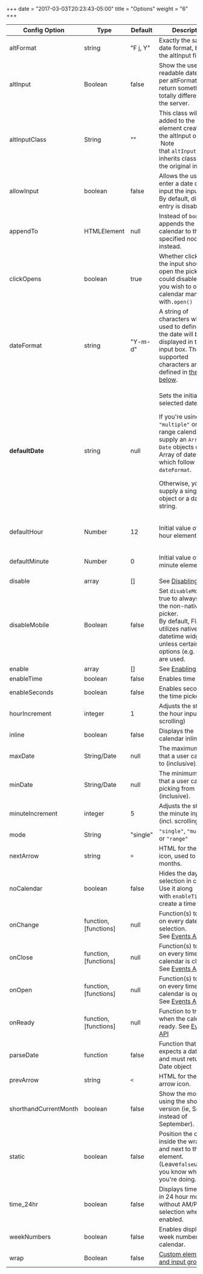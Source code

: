 +++
date = "2017-03-03T20:23:43-05:00"
title = "Options"
weight = "6"
+++

<table class="options">
    <thead>
        <tr>
            <th>Config Option</th>
            <th>Type</th>
            <th>Default</th>
            <th>Description</th>
        </tr>
    </thead>
    <tbody>
        <tr>
            <td>altFormat</td>
            <td>string</td>
            <td>"F j, Y"</td>
            <td>Exactly the same as date format, but for the altInput field</td>
        </tr>
        <tr>
            <td>altInput</td>
            <td>Boolean</td>
            <td>false</td>
            <td>Show the user a readable date (as per altFormat), but return something totally different to the server.</td>
        </tr>
        <tr>
            <td>altInputClass</td>
            <td>String</td>
            <td>""</td>
            <td>This class will be added to the input element created by the altInput option. &nbsp;Note that&nbsp;<code>altInput</code>&nbsp;already inherits classes from the original input.</td>
        </tr>
        <tr>
            <td>allowInput</td>
            <td>boolean</td>
            <td>false</td>
            <td>Allows the user to enter a date directly input the input field. By default, direct entry is disabled.</td>
        </tr>
        <tr>
            <td>appendTo</td>
            <td>HTMLElement</td>
            <td>null</td>
            <td>Instead of&nbsp;<code>body</code>, appends the calendar to the specified node instead.</td>
        </tr>
        <tr>
            <td>clickOpens</td>
            <td>boolean</td>
            <td>true</td>
            <td>Whether clicking on the input should open the picker. You could disable this if you wish to open the calendar manually with<code>.open()</code></td>
        </tr>
        <tr>
            <td>dateFormat</td>
            <td>string</td>
            <td>"Y-m-d"</td>
            <td>A string of characters which are used to define how the date will be displayed in the input box. The supported characters are defined in&nbsp;<a href="/formatting">the table below</a>.</td>
        </tr>
        <tr>
            <td><strong>defaultDate</strong></td>
            <td>string</td>
            <td>null</td>
            <td>
            <p>Sets the initial selected date(s). </p>
            <p>If you're using <code>mode: "multiple"</code> or a range calendar supply an <code>Array</code> of <code>Date</code> objects or an Array of date strings which follow your <code>dateFormat</code>.</p>
            <p>Otherwise, you can supply a single Date object or a date string.</p>
            </td>
        </tr>
        <tr>
            <td>defaultHour</td>
            <td>Number</td>
            <td>12</td>
            <td>
                <p>Initial value of the hour element.</p>
            </td>
        </tr>
        <tr>
            <td>defaultMinute</td>
            <td>Number</td>
            <td>0</td>
            <td>
                <p>Initial value of the minute element.</p>
            </td>
        </tr>
        <tr>
            <td>disable</td>
            <td>array</td>
            <td>[]</td>
            <td>
                See&nbsp;<a href="/examples/#disabling-specific-dates">Disabling dates</a>
            </td>
        </tr>
        <tr>
            <td>disableMobile</td>
            <td>Boolean</td>
            <td>false</td>
            <td>Set&nbsp;<code>disableMobile</code>&nbsp;to true to always use the non-native picker.<br>
            By default, Flatpickr utilizes native datetime widgets unless certain options (e.g. disable) are used.</td>
        </tr>
        <tr>
            <td>enable</td>
            <td>array</td>
            <td>[]</td>
            <td>
                See&nbsp;<a href="/examples/#disabling-all-dates-except-select-few">Enabling dates</a>
            </td>
        </tr>
        <tr>
            <td>enableTime</td>
            <td>boolean</td>
            <td>false</td>
            <td>Enables time picker</td>
        </tr>
        <tr>
            <td>enableSeconds</td>
            <td>boolean</td>
            <td>false</td>
            <td>Enables seconds in the time picker.</td>
        </tr>
        <tr>
            <td>hourIncrement</td>
            <td>integer</td>
            <td>1</td>
            <td>Adjusts the step for the hour input (incl. scrolling)</td>
        </tr>
        <tr>
            <td>inline</td>
            <td>boolean</td>
            <td>false</td>
            <td>Displays the calendar inline</td>
        </tr>
        <tr>
            <td>maxDate</td>
            <td>String/Date</td>
            <td>null</td>
            <td>The maximum date that a user can pick to (inclusive).</td>
        </tr>
        <tr>
            <td>minDate</td>
            <td>String/Date</td>
            <td>null</td>
            <td>The minimum date that a user can start picking from (inclusive).</td>
        </tr>
        <tr>
            <td>minuteIncrement</td>
            <td>integer</td>
            <td>5</td>
            <td>Adjusts the step for the minute input (incl. scrolling)</td>
        </tr>
        <tr>
            <td>mode</td>
            <td>String</td>
            <td>"single"</td>
            <td><code>"single"</code>,&nbsp;<code>"multiple"</code>, or&nbsp;<code>"range"</code></td>
        </tr>
        <tr>
            <td>nextArrow</td>
            <td>string</td>
            <td><code>&gt;</code></td>
            <td>HTML for the arrow icon, used to switch months.</td>
        </tr>
        <tr>
            <td>noCalendar</td>
            <td>boolean</td>
            <td>false</td>
            <td>Hides the day selection in calendar.<br>
            Use it along with&nbsp;<code>enableTime</code>&nbsp;to create a time picker.</td>
        </tr>
        <tr>
            <td>onChange</td>
            <td>function, [functions]</td>
            <td>null</td>
            <td>
                Function(s) to trigger on every date selection. See&nbsp;<a href="#eventsAPI">Events API</a>
            </td>
        </tr>
        <tr>
            <td>onClose</td>
            <td>function, [functions]</td>
            <td>null</td>
            <td>
                Function(s) to trigger on every time the calendar is closed. See&nbsp;<a href="#eventsAPI">Events API</a>
            </td>
        </tr>
        <tr>
            <td>onOpen</td>
            <td>function, [functions]</td>
            <td>null</td>
            <td>
                Function(s) to trigger on every time the calendar is opened. See&nbsp;<a href="#eventsAPI">Events API</a>
            </td>
        </tr>
        <tr>
            <td>onReady</td>
            <td>function, [functions]</td>
            <td>null</td>
            <td>
                Function to trigger when the calendar is ready. See&nbsp;<a href="#eventsAPI">Events API</a>
            </td>
        </tr>
        <tr>
            <td>parseDate</td>
            <td>function</td>
            <td>false</td>
            <td>Function that expects a date string and must return a Date object</td>
        </tr>
        <tr>
            <td>prevArrow</td>
            <td>string</td>
            <td><code>&lt;</code></td>
            <td>HTML for the left arrow icon.</td>
        </tr>
        <tr>
            <td>shorthandCurrentMonth</td>
            <td>boolean</td>
            <td>false</td>
            <td>Show the month using the shorthand version (ie, Sep instead of September).</td>
        </tr>
        <tr>
            <td>static</td>
            <td>boolean</td>
            <td>false</td>
            <td>Position the calendar inside the wrapper and next to the input element. (Leave<code>false</code>unless you know what you're doing.</td>
        </tr>
        <tr>
            <td>time_24hr</td>
            <td>boolean</td>
            <td>false</td>
            <td>Displays time picker in 24 hour mode without AM/PM selection when enabled.</td>
        </tr>
        <tr>
            <td>weekNumbers</td>
            <td>boolean</td>
            <td>false</td>
            <td>Enables display of week numbers in calendar.</td>
        </tr>
        <tr>
            <td>wrap</td>
            <td>Boolean</td>
            <td>false</td>
            <td>
                <a href="https://chmln.github.io/flatpickr/#example-strap">Custom elements and input groups</a>
            </td>
        </tr>
    </tbody>
</table>
